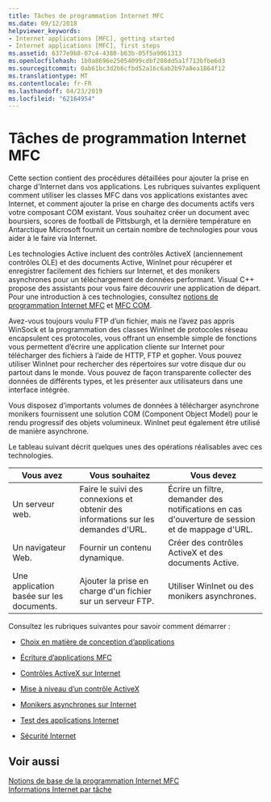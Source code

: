 ```yaml
---
title: Tâches de programmation Internet MFC
ms.date: 09/12/2018
helpviewer_keywords:
- Internet applications [MFC], getting started
- Internet applications [MFC], first steps
ms.assetid: 6377e9b8-07c4-4380-b63b-05f5a9061313
ms.openlocfilehash: 1b0a8696e25054099cdbf208dd5a1f713bfbe6d3
ms.sourcegitcommit: 0ab61bc3d2b6cfbd52a16c6ab2b97a8ea1864f12
ms.translationtype: MT
ms.contentlocale: fr-FR
ms.lasthandoff: 04/23/2019
ms.locfileid: "62164954"
---
```

# <a name="mfc-internet-programming-tasks"></a>Tâches de programmation Internet MFC

Cette section contient des procédures détaillées pour ajouter la prise en charge d'Internet dans vos applications. Les rubriques suivantes expliquent comment utiliser les classes MFC dans vos applications existantes avec Internet, et comment ajouter la prise en charge des documents actifs vers votre composant COM existant. Vous souhaitez créer un document avec boursiers, scores de football de Pittsburgh, et la dernière température en Antarctique Microsoft fournit un certain nombre de technologies pour vous aider à le faire via Internet.

Les technologies Active incluent des contrôles ActiveX (anciennement contrôles OLE) et des documents Active, WinInet pour récupérer et enregistrer facilement des fichiers sur Internet, et des monikers asynchrones pour un téléchargement de données performant. Visual C++ propose des assistants pour vous faire découvrir une application de départ. Pour une introduction à ces technologies, consultez [notions de programmation Internet MFC](../mfc/mfc-internet-programming-basics.md) et [MFC COM](../mfc/mfc-com.md).

Avez-vous toujours voulu FTP d’un fichier, mais ne l’avez pas appris WinSock et la programmation des classes WinInet de protocoles réseau encapsulent ces protocoles, vous offrant un ensemble simple de fonctions vous permettent d’écrire une application cliente sur Internet pour télécharger des fichiers à l’aide de HTTP, FTP et gopher. Vous pouvez utiliser WinInet pour rechercher des répertoires sur votre disque dur ou partout dans le monde. Vous pouvez de façon transparente collecter des données de différents types, et les présenter aux utilisateurs dans une interface intégrée.

Vous disposez d’importants volumes de données à télécharger asynchrone monikers fournissent une solution COM (Component Object Model) pour le rendu progressif des objets volumineux. WinInet peut également être utilisé de manière asynchrone.

Le tableau suivant décrit quelques unes des opérations réalisables avec ces technologies.

|Vous avez|Vous souhaitez|Vous devez|
|--------------|-----------------|----------------|
|Un serveur web.|Faire le suivi des connexions et obtenir des informations sur les demandes d'URL.|Écrire un filtre, demander des notifications en cas d'ouverture de session et de mappage d'URL.|
|Un navigateur Web.|Fournir un contenu dynamique.|Créer des contrôles ActiveX et des documents Active.|
|Une application basée sur les documents.|Ajouter la prise en charge d'un fichier sur un serveur FTP.|Utiliser WinInet ou des monikers asynchrones.|

Consultez les rubriques suivantes pour savoir comment démarrer :

- [Choix en matière de conception d’applications](../mfc/application-design-choices.md)

- [Écriture d’applications MFC](../mfc/writing-mfc-applications.md)

- [Contrôles ActiveX sur Internet](../mfc/activex-controls-on-the-internet.md)

- [Mise à niveau d’un contrôle ActiveX](../mfc/upgrading-an-existing-activex-control.md)

- [Monikers asynchrones sur Internet](../mfc/asynchronous-monikers-on-the-internet.md)

- [Test des applications Internet](../mfc/testing-internet-applications.md)

- [Sécurité Internet](../mfc/internet-security-cpp.md)

## <a name="see-also"></a>Voir aussi

[Notions de base de la programmation Internet MFC](../mfc/mfc-internet-programming-basics.md)<br/>
[Informations Internet par tâche](../mfc/internet-information-by-task.md)
